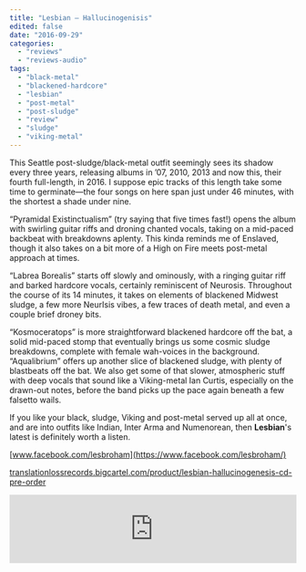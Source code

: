 ```yaml
---
title: "Lesbian – Hallucinogenisis"
edited: false
date: "2016-09-29"
categories:
  - "reviews"
  - "reviews-audio"
tags:
  - "black-metal"
  - "blackened-hardcore"
  - "lesbian"
  - "post-metal"
  - "post-sludge"
  - "review"
  - "sludge"
  - "viking-metal"
---
```


This Seattle post-sludge/black-metal outfit seemingly sees its shadow every three years, releasing albums in ’07, 2010, 2013 and now this, their fourth full-length, in 2016. I suppose epic tracks of this length take some time to germinate—the four songs on here span just under 46 minutes, with the shortest a shade under nine.

“Pyramidal Existinctualism” (try saying that five times fast!) opens the album with swirling guitar riffs and droning chanted vocals, taking on a mid-paced backbeat with breakdowns aplenty. This kinda reminds me of Enslaved, though it also takes on a bit more of a High on Fire meets post-metal approach at times.

“Labrea Borealis” starts off slowly and ominously, with a ringing guitar riff and barked hardcore vocals, certainly reminiscent of Neurosis. Throughout the course of its 14 minutes, it takes on elements of blackened Midwest sludge, a few more NeurIsis vibes, a few traces of death metal, and even a couple brief droney bits.

“Kosmoceratops” is more straightforward blackened hardcore off the bat, a solid mid-paced stomp that eventually brings us some cosmic sludge breakdowns, complete with female wah-voices in the background. “Aqualibrium” offers up another slice of blackened sludge, with plenty of blastbeats off the bat. We also get some of that slower, atmospheric stuff with deep vocals that sound like a Viking-metal Ian Curtis, especially on the drawn-out notes, before the band picks up the pace again beneath a few falsetto wails.

If you like your black, sludge, Viking and post-metal served up all at once, and are into outfits like Indian, Inter Arma and Numenorean, then **Lesbian**'s latest is definitely worth a listen.

[www.facebook.com/lesbroham](https://www.facebook.com/lesbroham/)

[translationlossrecords.bigcartel.com/product/lesbian-hallucinogenesis-cd-pre-order](http://translationlossrecords.bigcartel.com/product/lesbian-hallucinogenesis-cd-pre-order)

<iframe style="border: 0; width: 100%; height: 120px;" src="https://bandcamp.com/EmbeddedPlayer/album=1025393814/size=large/bgcol=ffffff/linkcol=0687f5/tracklist=false/artwork=small/transparent=true/" width="300" height="150" seamless=""><a href="http://lesbian.bandcamp.com/album/hallucinogenesis">HALLUCINOGENESIS by LESBIAN</a></iframe>
